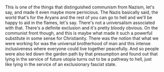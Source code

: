  This is one of the things that distinguished communism from Nazism, let's say, and made it even maybe more pernicious. The Nazis basically said, the world that's for the Aryans and the rest of you can go to hell and we'll be happy to aid in the flames, let's say. There's not a universalism associated with that. There's a definite exclusion and it's pretty bloody obvious. On the communist front though, and this is maybe what made it such a powerful substitute in some sense for Christianity. There was the notion that what we were working for was the universal brotherhood of man and this intense inclusiveness where everyone could live together peacefully. And so people were also led down the garden path by that presumption and found out that lying in the service of future utopia turns out to be a pathway to hell, just like lying in the service of an exclusionary fascist state.